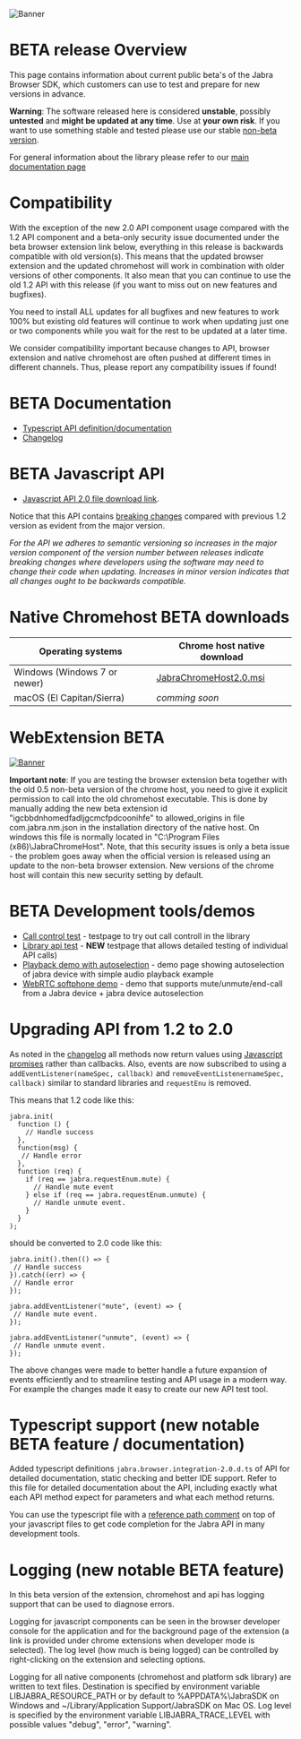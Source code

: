 ![Banner](/docs/banner.png)

# BETA release Overview
This page contains information about current public beta's of the Jabra Browser SDK, which customers can use to test and prepare for new versions in advance. 

**Warning**: The software released here is considered **unstable**, possibly **untested** and **might be updated at any time**. Use at **your own risk**. If you want to use something stable and tested please use our stable [non-beta version](README.md).

For general information about the library please refer to our [main documentation page](README.md)

# Compatibility
With the exception of the new 2.0 API component usage compared with the 1.2 API component and a beta-only security issue documented under the beta browser extension link below, everything in this release is backwards compatible with old version(s). This means that the updated browser extension and the updated chromehost will work in combination with older versions of other components. It also mean that you can continue to use the old 1.2 API with this release (if you want to miss out on new features and bugfixes).

You need to install ALL updates for all bugfixes and new features to work 100% but existing old features will continue to work when updating just one or two components while you wait for the rest to be updated at a later time. 

We consider compatibility important because changes to API, browser extension and native chromehost are often pushed at different times in different channels. Thus, please report any compatibility issues if found!

# BETA Documentation
* [Typescript API definition/documentation](https://raw.githubusercontent.com/gnaudio/jabra-browser-integration/master/src/JavaScriptLibrary/jabra.browser.integration-1.2.d.ts)
* [Changelog](CHANGELOG.md)

# BETA Javascript API
* [Javascript API 2.0 file download link](https://raw.githubusercontent.com/gnaudio/jabra-browser-integration/master/src/JavaScriptLibrary/jabra.browser.integration-2.0.js).

Notice that this API contains [breaking changes](CHANGELOG.md) compared with previous 1.2 version as evident from the major version.

*For the API we adheres to semantic versioning
so increases in the major version component of the version number between releases indicate breaking changes where developers using the software
may need to change their code when updating. Increases in minor version indicates that all changes ought to be backwards compatible.*

# Native Chromehost BETA downloads
| Operating systems             | Chrome host native download             |
| ----------------------------- | --------------------------------------- |
| Windows (Windows 7 or newer)  | [JabraChromeHost2.0.msi](https://github.com/gnaudio/jabra-browser-integration/blob/master/downloads/JabraChromeHost2.0beta1.msi?raw=true) |
| macOS (El Capitan/Sierra)     | *comming soon* |

# WebExtension BETA
[![Banner](/docs/ChromeWebStoreBadge.png)](https://chrome.google.com/webstore/detail/jabra-browser-integration/igcbbdnhomedfadljgcmcfpdcoonihfe)

**Important note**: If you are testing the browser extension beta together with the old 0.5 non-beta version of the chrome host, you need to give it explicit permission to call into the old chromehost executable. This is done by manually adding the new beta extension id "igcbbdnhomedfadljgcmcfpdcoonihfe" to allowed_origins in file com.jabra.nm.json in the installation directory of the native host. On windows this file is normally located in "C:\Program Files (x86)\JabraChromeHost". Note, that this security issues is only a beta issue - the problem goes away when the official version is released using an update to the non-beta browser extension. New versions of the chrome host will contain this new security setting by default.


# BETA Development tools/demos
* [Call control test](https://raw.githubusercontent.com/gnaudio/jabra-browser-integration/master/src/DeveloperSupportBeta/development/index.html) - testpage to try out call controll in the library
* [Library api test](https://raw.githubusercontent.com/gnaudio/jabra-browser-integration/master/src/DeveloperSupportBeta/test/index.html) - **NEW** testpage that allows detailed testing of individual API calls)
* [Playback demo with autoselection](https://raw.githubusercontent.com/gnaudio/jabra-browser-integration/master/src/DeveloperSupportBeta/playback/index.html) - demo page showing autoselection of jabra device with simple audio playback example
* [WebRTC softphone demo](https://raw.githubusercontent.com/gnaudio/jabra-browser-integration/master/src/DeveloperSupportBeta/webrtc/index.html) - demo that supports mute/unmute/end-call from a Jabra device + jabra device autoselection

# Upgrading API from 1.2 to 2.0
As noted in the [changelog](CHANGELOG.md) all methods now return values using [Javascript promises](https://developer.mozilla.org/en-US/docs/Web/JavaScript/Reference/Global_Objects/Promise) rather than callbacks. Also, events are now subscribed to using a `addEventListener(nameSpec, callback)` and `removeEventListenernameSpec, callback)` similar to standard libraries and `requestEnu` is removed.

This means that 1.2 code like this:

```
jabra.init(
  function () {
    // Handle success
  },
  function(msg) { 
   // Handle error
  },
  function (req) {
    if (req == jabra.requestEnum.mute) {
      // Handle mute event
    } else if (req == jabra.requestEnum.unmute) {
      // Handle unmute event.
    } 
  }
);
```

should be converted to 2.0 code like this:

```
jabra.init().then(() => {
 // Handle success
}).catch((err) => {
 // Handle error
});

jabra.addEventListener("mute", (event) => {
 // Handle mute event.
});

jabra.addEventListener("unmute", (event) => {
 // Handle unmute event.
});
```

The above changes were made to better handle a future expansion of events efficiently and to streamline testing and API usage in a modern way. For example the changes made it easy to create our new API test tool.

# Typescript support (new notable BETA feature / documentation)
Added typescript definitions `jabra.browser.integration-2.0.d.ts` of API for detailed documentation, static checking and better IDE support. Refer to this file for detailed documentation about the API, including exactly what each API method expect for parameters and what each method returns.

You can use the typescript file with a [reference path comment](https://www.typescriptlang.org/docs/handbook/triple-slash-directives.html) on top of your javascript files to get code completion for the Jabra API in many development tools.

# Logging (new notable BETA feature)
In this beta version of the extension, chromehost and api has logging support that can be used
to diagnose errors. 

Logging for javascript components can be seen in the browser developer console for the application and for the background page of the extension (a link is provided under chrome
extensions when developer mode is selected). The log level (how much is being logged) can be controlled by right-clicking on the extension and selecting options.

Logging for all native components (chromehost and platform sdk library) are written to text files. Destination is specified by environment variable LIBJABRA_RESOURCE_PATH or by default to %APPDATA%\JabraSDK on Windows and ~/Library/Application Support/JabraSDK on Mac OS. Log level is specified by the environment variable LIBJABRA_TRACE_LEVEL with possible values "debug", "error", "warning". 


